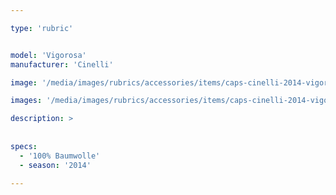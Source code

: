 ```yaml
---

type: 'rubric'


model: 'Vigorosa'
manufacturer: 'Cinelli'

image: '/media/images/rubrics/accessories/items/caps-cinelli-2014-vigorosa_1.jpg'

images: '/media/images/rubrics/accessories/items/caps-cinelli-2014-vigorosa_2.jpg'

description: >
    
    
specs:
  - '100% Baumwolle'
  - season: '2014'
    
---
```

